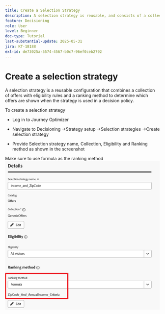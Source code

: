 ```yaml
---
title: Create a Selection Strategy
description: A selection strategy is reusable, and consists of a collection associated with an eligibility constraint and a ranking method to determine the offers to be shown when selected in a decision policy.
feature: Decisioning
role: User
level: Beginner
doc-type: Tutorial
last-substantial-update: 2025-05-31
jira: KT-18188
exl-id: de73025a-5574-4567-b0c7-96ef0ceb2792
---
```

# Create a selection strategy

A selection strategy is a reusable configuration that combines a collection of offers with eligibility rules and a ranking method to determine which offers are shown when the strategy is used in a decision policy.

To create a selection strategy

*   Log in to Journey Optimizer

*   Navigate to Decisioning ->Strategy setup ->Selection strategies ->Create selection strategy

*   Provide Selection strategy name, Collection, Eligibility and Ranking method as shown in the screenshot


Make sure to use formula as the ranking method
![selection-strategy](assets/selection-strategy.png)
